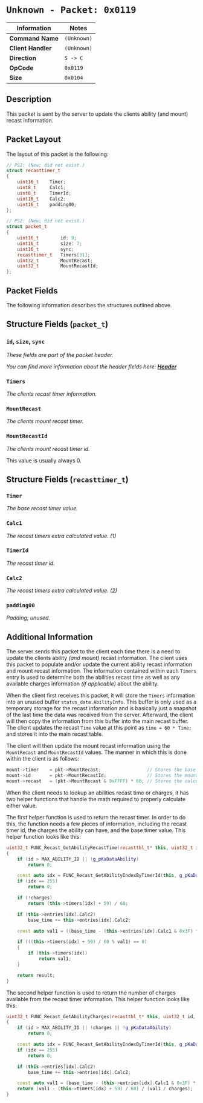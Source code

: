 # `Unknown - Packet: 0x0119`

| Information               | Notes |
|---                        |---    |
| **Command Name**          | `(Unknown)` |
| **Client Handler**        | `(Unknown)` |
| **Direction**             | `S -> C` |
| **OpCode**                | `0x0119` |
| **Size**                  | `0x0104` |

## Description

This packet is sent by the server to update the clients ability (and mount) recast information.

## Packet Layout

The layout of this packet is the following:

```cpp
// PS2: (New; did not exist.)
struct recasttimer_t
{
    uint16_t    Timer;
    uint8_t     Calc1;
    uint8_t     TimerId;
    uint16_t    Calc2;
    uint16_t    padding00;
};

// PS2: (New; did not exist.)
struct packet_t
{
    uint16_t        id: 9;
    uint16_t        size: 7;
    uint16_t        sync;
    recasttimer_t   Timers[31];
    uint32_t        MountRecast;
    uint32_t        MountRecastId;
};
```

## Packet Fields

The following information describes the structures outlined above.

## Structure Fields (`packet_t`)

### `id`, `size`, `sync`

_These fields are part of the packet header._

_You can find more information about the header fields here: [**Header**](/world/HEADER.md)_

### `Timers`

_The clients recast timer information._

### `MountRecast`

_The clients mount recast timer._

### `MountRecastId`

_The clients mount recast timer id._

This value is usually always 0.

## Structure Fields (`recasttimer_t`)

### `Timer`

_The base recast timer value._

### `Calc1`

_The recast timers extra calculated value. (1)_

### `TimerId`

_The recast timer id._

### `Calc2`

_The recast timers extra calculated value. (2)_

### `padding00`

_Padding; unused._

## Additional Information

The server sends this packet to the client each time there is a need to update the clients ability _(and mount)_ recast information. The client uses this packet to populate and/or update the current ability recast information and mount recast information. The information contained within each `Timers` entry is used to determine both the abilities recast time as well as any available charges information _(if applicable)_ about the ability.

When the client first receives this packet, it will store the `Timers` information into an unused buffer `status_data.AbilityInfo`. This buffer is only used as a temporary storage for the recast information and is basically just a snapshot of the last time the data was received from the server. Afterward, the client will then copy the information from this buffer into the main recast buffer. The client updates the recast `Time` value at this point as `time = 60 * Time;` and stores it into the main recast table.

The client will then update the mount recast information using the `MountRecast` and `MountRecastId` values. The manner in which this is done within the client is as follows:

```cpp
mount->timer    = pkt->MountRecast;                 // Stores the base mount recast time.
mount->id       = pkt->MountRecastId;               // Stores the mount recast id.
mount->recast   = (pkt->MountRecast & 0xFFFF) * 60; // Stores the calculated recast value.
```

When the client needs to lookup an abilities recast time or charges, it has two helper functions that handle the math required to properly calculate either value.

The first helper function is used to return the recast timer. In order to do this, the function needs a few pieces of information, including the recast timer id, the charges the ability can have, and the base timer value. This helper function looks like this:

```cpp
uint32_t FUNC_Recast_GetAbilityRecastTime(recasttbl_t* this, uint32_t id, uint32_t charges, uint32_t base_time)
{
    if (id > MAX_ABILITY_ID || !g_pKaDataAbility)
        return 0;

    const auto idx = FUNC_Recast_GetAbilityIndexByTimerId(this, g_pKaDataAbility[id].RecastTimerId);
    if (idx == 255)
        return 0;

    if (!charges)
        return (this->timers[idx] + 59) / 60;

    if (this->entries[idx].Calc2)
        base_time += this->entries[idx].Calc2;

    const auto val1 = ((base_time - (this->entries[idx].Calc1 & 0x3F) * 0.016666668 * base_time) / charges);

    if (((this->timers[idx] + 59) / 60 % val1) == 0)
    {
        if (this->timers[idx])
            return val1;
    }

    return result;
}
```

The second helper function is used to return the number of charges available from the recast timer information. This helper function looks like this:

```cpp
uint32_t FUNC_Recast_GetAbilityCharges(recasttbl_t* this, uint32_t id, uint32_t charges, uint32_t base_time)
{
    if (id > MAX_ABILITY_ID || !charges || !g_pKaDataAbility)
        return 0;

    const auto idx = FUNC_Recast_GetAbilityIndexByTimerId(this, g_pKaDataAbility[id].RecastTimerId);
    if (idx == 255)
        return 0;

    if (this->entries[idx].Calc2)
        base_time += this->entries[idx].Calc2;

    const auto val1 = (base_time - (this->entries[idx].Calc1 & 0x3F) * 0.016666668 * base_time);
    return (val1 - (this->timers[idx] + 59) / 60) / (val1 / charges);
}
```
